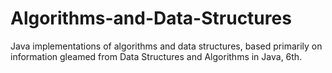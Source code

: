 # Algorithms-and-Data-Structures
Java implementations of algorithms and data structures, based primarily on information gleamed 
from Data Structures and Algorithms in Java, 6th. 
